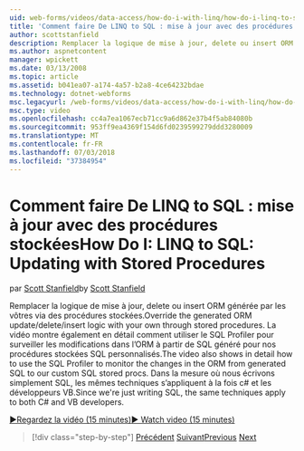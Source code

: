 ```yaml
---
uid: web-forms/videos/data-access/how-do-i-with-linq/how-do-i-linq-to-sql-updating-with-stored-procedures
title: 'Comment faire De LINQ to SQL : mise à jour avec des procédures stockées | Microsoft Docs'
author: scottstanfield
description: Remplacer la logique de mise à jour, delete ou insert ORM générée par les vôtres via des procédures stockées. La vidéo montre également en détail comment utiliser le SQL Profiler à...
ms.author: aspnetcontent
manager: wpickett
ms.date: 03/13/2008
ms.topic: article
ms.assetid: b041ea07-a174-4a57-b2a8-4ce64232bdae
ms.technology: dotnet-webforms
msc.legacyurl: /web-forms/videos/data-access/how-do-i-with-linq/how-do-i-linq-to-sql-updating-with-stored-procedures
msc.type: video
ms.openlocfilehash: cc4a7ea1067ecb71cc9a6d862e37b4f5ab84080b
ms.sourcegitcommit: 953ff9ea4369f154d6fd0239599279ddd3280009
ms.translationtype: MT
ms.contentlocale: fr-FR
ms.lasthandoff: 07/03/2018
ms.locfileid: "37384954"
---
```

<a name="how-do-i-linq-to-sql-updating-with-stored-procedures"></a><span data-ttu-id="feb70-104">Comment faire De LINQ to SQL : mise à jour avec des procédures stockées</span><span class="sxs-lookup"><span data-stu-id="feb70-104">How Do I: LINQ to SQL: Updating with Stored Procedures</span></span>
====================
<span data-ttu-id="feb70-105">par [Scott Stanfield](https://github.com/scottstanfield)</span><span class="sxs-lookup"><span data-stu-id="feb70-105">by [Scott Stanfield](https://github.com/scottstanfield)</span></span>

<span data-ttu-id="feb70-106">Remplacer la logique de mise à jour, delete ou insert ORM générée par les vôtres via des procédures stockées.</span><span class="sxs-lookup"><span data-stu-id="feb70-106">Override the generated ORM update/delete/insert logic with your own through stored procedures.</span></span> <span data-ttu-id="feb70-107">La vidéo montre également en détail comment utiliser le SQL Profiler pour surveiller les modifications dans l’ORM à partir de SQL généré pour nos procédures stockées SQL personnalisés.</span><span class="sxs-lookup"><span data-stu-id="feb70-107">The video also shows in detail how to use the SQL Profiler to monitor the changes in the ORM from generated SQL to our custom SQL stored procs.</span></span> <span data-ttu-id="feb70-108">Dans la mesure où nous écrivons simplement SQL, les mêmes techniques s’appliquent à la fois c# et les développeurs VB.</span><span class="sxs-lookup"><span data-stu-id="feb70-108">Since we're just writing SQL, the same techniques apply to both C# and VB developers.</span></span>

[<span data-ttu-id="feb70-109">&#9654;Regardez la vidéo (15 minutes)</span><span class="sxs-lookup"><span data-stu-id="feb70-109">&#9654; Watch video (15 minutes)</span></span>](https://channel9.msdn.com/Blogs/ASP-NET-Site-Videos/how-do-i-linq-to-sql-updating-with-stored-procedures)

> [!div class="step-by-step"]
> <span data-ttu-id="feb70-110">[Précédent](how-do-i-linq-to-sql-using-stored-procedures.md)
> [Suivant](how-do-i-linq-to-sql-executing-arbitrary-sql.md)</span><span class="sxs-lookup"><span data-stu-id="feb70-110">[Previous](how-do-i-linq-to-sql-using-stored-procedures.md)
[Next](how-do-i-linq-to-sql-executing-arbitrary-sql.md)</span></span>
